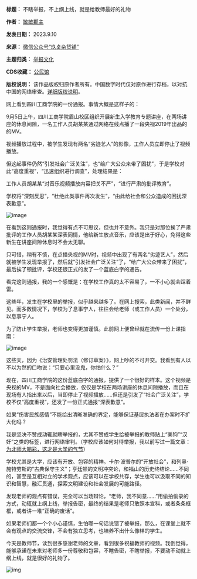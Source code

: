 

**标题：** 不瞎举报，不上纲上线，就是给教师最好的礼物  

**作者：** [敏敏郡主](https://chinadigitaltimes.net/space/玖奌杂货铺)  

**发表日期：** 2023.9.10  

**来源：** [微信公众号“玖奌杂货铺”](https://mp.weixin.qq.com/s/4B5YgkoOC3wLNE5UyZ5UdA)  

**主题归类：** [举报文化](https://chinadigitaltimes.net/space/举报文化)  

**CDS收藏：** [公民馆](https://chinadigitaltimes.net/space/%E5%85%AC%E6%B0%91%E9%A6%86)  

**版权说明：** 该作品版权归原作者所有。中国数字时代仅对原作进行存档，以对抗中国的网络审查。[详细版权说明](https://chinadigitaltimes.net/chinese/copyright)。


网上看到四川工商学院的一份通报。事情大概是这样子的：


9月5日上午，四川工商学院眉山校区组织开展新生入学教育专题讲座，在两场讲座的休息间隙，一名工作人员胡某某通过网络在线点播了一段央视2019年出品的的MV。


视频播放过程中，被学生发现有两名“劣迹艺人”的影像，工作人员立即停止了视频播放。


但这起事件仍然“引发社会广泛关注”，也“给广大公众来带了困扰”，于是学校对此“高度重视”，“迅速组织进行调查”，处理结果是：


工作人员胡某某“对音乐视频播放内容把关不严”，“进行严肃的批评教育”。


学校将“深刻反思”，“杜绝此类事件再次发生”，“由此给社会和公众造成的困扰深表歉意”。


![image](https://chinadigitaltimes.net/chinese/files/2023/09/post-700175-6500f70c12120.png)


在看到这则通报时，我觉得有点不可思议，但也并不意外。我只是对那位挨了严肃批评的工作人员胡某某深表同情，他给新生放点音乐，应该是出于好心，免得这些新生在讲座间隙休息时不会太无聊。


只可惜，稍有不慎，在点播央视的MV时，视频中出现了有两名“劣迹艺人”，然后就被学生发现举报了，然后就“引发社会广泛关注”了，“给广大公众带来了困扰”，最后挨了顿批评，学校还很正式的发了一个蓝底白字的通告。


看完这则通报，我的一个感慨是：在学校工作真的太不容易了，一不小心就会踩着雷。


这些年，发生在学校里的举报，似乎越来越多了。在网上搜索，此类新闻，并不鲜见。而多数情况下，学校为了息事宁人，往往会给老师（或工作人员）一个处分，以息事宁人。


为了防止学生举报，老师也变得更加谨慎。此前网上便曾经就在流传一份上课指南：


![image](https://chinadigitaltimes.net/chinese/files/2023/09/post-700175-6500f70c26ea8.png)


这些天，因为《治安管理处罚法（修订草案）》，网上吵的不可开交。我看到有人以不以为然的口吻说：“只要心里没鬼，你怕什么？”


现在，四川工商学院的这份蓝底白字的通报，提供了一个很好的样本。这个视频是央视的MV，不是面向社会播放，仅仅是学校在两场讲座的休息间隙播放，而且在现场有人指出来以后，当即停止了视频播放……但还是引发了“社会广泛关注”，学校不仅“高度重视”，还发了一份正式通报“深表歉意”。


如果“伤害民族感情”不能给出清晰准确的界定，能够保证基层执法者在办案时不扩大化吗？


我是坚决不赞成动辄就瞎举报的，尤其不赞成学生给被举报的教师贴上“美狗”“汉奸”之类的标签，进行网络审判。（学校应该如何对待举报，我以前写过一篇文章：[为北师大喝彩，这才是大学的气节](http://mp.weixin.qq.com/s?__biz=MzI4OTc5MDEyNA==\&mid=2247484735\&idx=1\&sn=3e45f31c27e3d02b067684a04e757bb0\&chksm=ec2884fcdb5f0deaae15fdc6118fa8e73502a432732e1c1e9b8d670bb0246915a8dd52fc2ea7\&scene=21#wechat_redirect)）


学校尤其是大学，应该有开放、包容的精神。卡尔·波普尔的“开放社会”，和列奥·施特劳斯的“古典保守主义”；亨廷顿的文明冲突论，和福山的历史终结论……不同的，甚至是互相对立的学术观点，应该可以在学校共存，学生也可以汲取不同的知识和智慧，融汇贯通，探索文明建设和社会发展的可能路径。


发现老师的观点有错误，完全可以当场辩论，“老师，我不同意……”用偷拍偷录的方式，动辄就上纲上线，举报告密，最终的结果是老师只敢照本宣科，或者条条框框，或者讲一堆“正确的废话”。


如果老师们都一个个小心谨慎，生怕哪一句话说错了被举报，那么，在课堂上就不会有观点的交流交锋，不会有独立思考，也培养不出什么像样的学生。


今天是教师节，读到很多感谢老师的文章，看到很多祝福教师的视频。我倒觉得，能够承诺在未来对老师多一份尊敬和包容，不瞎告密，不瞎举报，不要动不动就上纲上线，就是很好的礼物了。


![img](https://chinadigitaltimes.net/chinese/files/2023/09/post-700175-6500f70c308d0.png)

